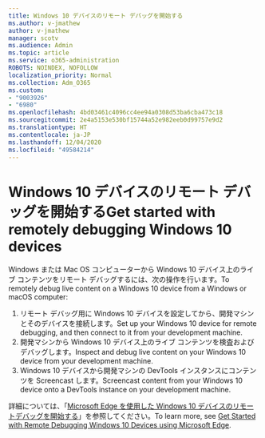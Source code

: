 ```yaml
---
title: Windows 10 デバイスのリモート デバッグを開始する
ms.author: v-jmathew
author: v-jmathew
manager: scotv
ms.audience: Admin
ms.topic: article
ms.service: o365-administration
ROBOTS: NOINDEX, NOFOLLOW
localization_priority: Normal
ms.collection: Adm_O365
ms.custom:
- "9003926"
- "6980"
ms.openlocfilehash: 4bd03461c4096cc4ee94a0308d53ba6cba473c18
ms.sourcegitcommit: 2e4a5153e530bf15744a52e982eeb0d99757e9d2
ms.translationtype: HT
ms.contentlocale: ja-JP
ms.lasthandoff: 12/04/2020
ms.locfileid: "49584214"
---
```

# <a name="get-started-with-remotely-debugging-windows-10-devices"></a><span data-ttu-id="99b18-102">Windows 10 デバイスのリモート デバッグを開始する</span><span class="sxs-lookup"><span data-stu-id="99b18-102">Get started with remotely debugging Windows 10 devices</span></span>

<span data-ttu-id="99b18-103">Windows または Mac OS コンピューターから Windows 10 デバイス上のライブ コンテンツをリモート デバッグするには、次の操作を行います。</span><span class="sxs-lookup"><span data-stu-id="99b18-103">To remotely debug live content on a Windows 10 device from a Windows or macOS computer:</span></span>

1. <span data-ttu-id="99b18-104">リモート デバッグ用に Windows 10 デバイスを設定してから、開発マシンとそのデバイスを接続します。</span><span class="sxs-lookup"><span data-stu-id="99b18-104">Set up your Windows 10 device for remote debugging, and then connect to it from your development machine.</span></span>
2. <span data-ttu-id="99b18-105">開発マシンから Windows 10 デバイス上のライブ コンテンツを検査およびデバッグします。</span><span class="sxs-lookup"><span data-stu-id="99b18-105">Inspect and debug live content on your Windows 10 device from your development machine.</span></span>
3. <span data-ttu-id="99b18-106">Windows 10 デバイスから開発マシンの DevTools インスタンスにコンテンツを Screencast します。</span><span class="sxs-lookup"><span data-stu-id="99b18-106">Screencast content from your Windows 10 device onto a DevTools instance on your development machine.</span></span>

<span data-ttu-id="99b18-107">詳細については、「[Microsoft Edge を使用した Windows 10 デバイスのリモートデバッグを開始する](https://go.microsoft.com/fwlink/?linkid=2142172)」を参照してください。</span><span class="sxs-lookup"><span data-stu-id="99b18-107">To learn more, see [Get Started with Remote Debugging Windows 10 Devices using Microsoft Edge](https://go.microsoft.com/fwlink/?linkid=2142172).</span></span>
